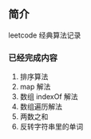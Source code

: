 ## 简介

leetcode 经典算法记录

### 已经完成内容

1. 排序算法
1. map 解法
1. 数组 indexOf 解法
1. 数组遍历解法
1. 两数之和
1. 反转字符串里的单词
